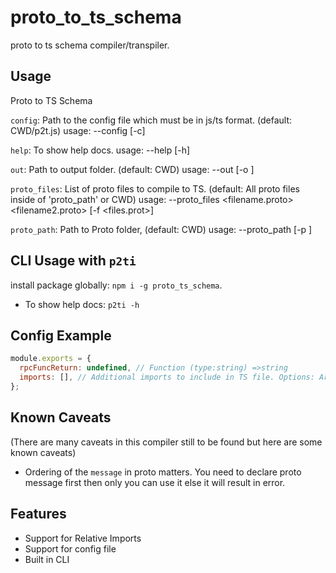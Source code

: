 # proto_to_ts_schema

proto to ts schema compiler/transpiler.

## Usage

Proto to TS Schema

`config`: Path to the config file which must be in js/ts format. (default: CWD/p2t.js) usage: --config [-c]

`help`: To show help docs. usage: --help [-h]

`out`: Path to output folder. (default: CWD) usage: --out <path> [-o <path>]

`proto_files`: List of proto files to compile to TS. (default: All proto files inside of 'proto_path' or CWD) usage: --proto_files <filename.proto> <filename2.proto> [-f <files.prot>]

`proto_path`: Path to Proto folder, (default: CWD) usage: --proto_path <path> [-p <path>]

## CLI Usage with `p2ti`

install package globally: `npm i -g proto_ts_schema`.

- To show help docs: `p2ti -h`

## Config Example

```js
module.exports = {
  rpcFuncReturn: undefined, // Function (type:string) =>string
  imports: [], // Additional imports to include in TS file. Options: Array<string> | undefined
};
```

## Known Caveats

(There are many caveats in this compiler still to be found but here are some known caveats)

- Ordering of the `message` in proto matters. You need to declare proto message first then only you can use it else it will result in error.

## Features

- Support for Relative Imports
- Support for config file
- Built in CLI
